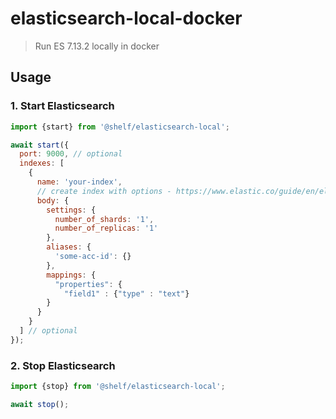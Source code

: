 # elasticsearch-local-docker

> Run ES 7.13.2 locally in docker

## Usage

### 1. Start Elasticsearch

```js
import {start} from '@shelf/elasticsearch-local';

await start({
  port: 9000, // optional
  indexes: [
    {
      name: 'your-index',
      // create index with options - https://www.elastic.co/guide/en/elasticsearch/reference/current/indices-create-index.html#indices-create-api-request-body
      body: {
        settings: {
          number_of_shards: '1',
          number_of_replicas: '1'
        },
        aliases: {
          'some-acc-id': {}
        },
        mappings: {
          "properties": {
            "field1" : {"type" : "text"}
        }
      }
    }
  ] // optional
});
```

### 2. Stop Elasticsearch

```js
import {stop} from '@shelf/elasticsearch-local';

await stop();
```
